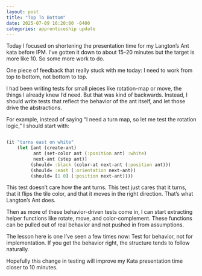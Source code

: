 ```yaml
---
layout: post
title: "Top To Bottom"
date: 2025-07-09 16:20:00 -0400
categories: apprenticeship update
---
```


Today I focused on shortening the presentation time for my Langton’s Ant kata
before IPM. I’ve gotten it down to about 15–20 minutes but the target is more 
like 10. So some more work to do.

One piece of feedback that really stuck with me today: I need to work from top 
to bottom, not bottom to top.

I had been writing tests for small pieces like rotation-map or move, the things
I already knew I’d need. But that was kind of backwards. Instead, I should
write tests that reflect the behavior of the ant itself, and let those drive
the abstractions.

For example, instead of saying “I need a turn map, so let me test the rotation
logic,” I should start with:

```clojure

(it "turns east on white"
    (let [ant (create-ant)
          ant (set-color ant (:position ant) :white)
          next-ant (step ant)]
         (should= :black (color-at next-ant (:position ant)))
         (should= :east (:orientation next-ant))
         (should= [1 0] (:position next-ant))))


```

This test doesn’t care how the ant turns. This test just cares that it turns,
that it flips the tile color, and that it moves in the right direction. That’s
what Langton’s Ant does.

Then as more of these behavior-driven tests come in, I can start extracting 
helper functions like rotate, move, and color-complement. These functions can be
pulled out of real behavior and not pushed in from assumptions.

The lesson here is one I’ve seen a few times now: Test for behavior, not for
implementation. If you get the behavior right, the structure tends to follow
naturally.

Hopefully this change in testing will improve my Kata presentation time closer 
to 10 minutes.
